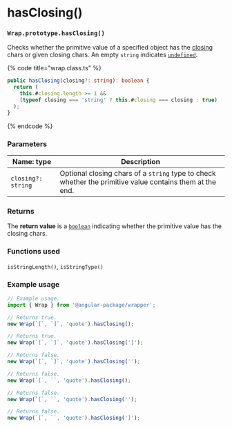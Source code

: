 # hasClosing()

### `Wrap.prototype.hasClosing()`

Checks whether the primitive value of a specified object has the [closing](../instance-accessors/#wrap.prototype.closing) chars or given closing chars. An empty `string` indicates [`undefined`](https://developer.mozilla.org/en-US/docs/Web/JavaScript/Reference/Global\_Objects/undefined).

{% code title="wrap.class.ts" %}
```typescript
public hasClosing(closing?: string): boolean {
  return (
    this.#closing.length >= 1 &&
    (typeof closing === 'string' ? this.#closing === closing : true)
  );
}
```
{% endcode %}

### Parameters

| Name: type         | Description                                                                                              |
| ------------------ | -------------------------------------------------------------------------------------------------------- |
| `closing?: string` | Optional closing chars of a `string` type to check whether the primitive value contains them at the end. |

### Returns

The **return value** is a [`boolean`](https://developer.mozilla.org/en-US/docs/Web/JavaScript/Reference/Global\_Objects/Boolean) indicating whether the primitive value has the closing chars.

### Functions used

`isStringLength()`, `isStringType()`

### Example usage

```typescript
// Example usage.
import { Wrap } from '@angular-package/wrapper';

// Returns true.
new Wrap(`[`, `]`, 'quote').hasClosing();

// Returns true.
new Wrap(`[`, `]`, 'quote').hasClosing(']');

// Returns false.
new Wrap(`[`, `]`, 'quote').hasClosing('');

// Returns false.
new Wrap(`[`, ``, 'quote').hasClosing();

// Returns false.
new Wrap(`[`, ``, 'quote').hasClosing('');

// Returns false.
new Wrap(`[`, ``, 'quote').hasClosing(']');
```
